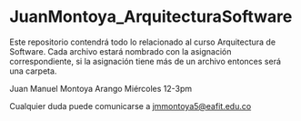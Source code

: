 # JuanMontoya_ArquitecturaSoftware

Este repositorio contendrá todo lo relacionado al curso Arquitectura de Software. Cada archivo estará nombrado con la asignación correspondiente, si la asignación tiene más de un archivo entonces será una carpeta.

Juan Manuel Montoya Arango Miércoles 12-3pm

Cualquier duda puede comunicarse a jmmontoya5@eafit.edu.co
